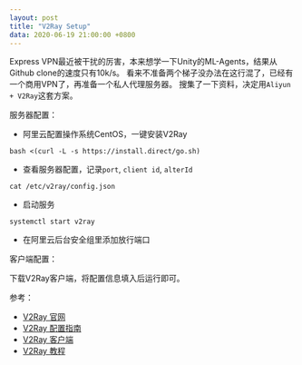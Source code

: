 ```yaml
---
layout: post
title: "V2Ray Setup"
data: 2020-06-19 21:00:00 +0800
---
```


Express VPN最近被干扰的厉害，本来想学一下Unity的ML-Agents，结果从Github clone的速度只有10k/s。
看来不准备两个梯子没办法在这行混了，已经有一个商用VPN了，再准备一个私人代理服务器。
搜集了一下资料，决定用`Aliyun + V2Ray`这套方案。

服务器配置：

- 阿里云配置操作系统CentOS，一键安装V2Ray
```
bash <(curl -L -s https://install.direct/go.sh)
```
- 查看服务器配置，记录`port`, `client id`, `alterId`
```
cat /etc/v2ray/config.json
```
- 启动服务
```
systemctl start v2ray
```
- 在阿里云后台安全组里添加放行端口

客户端配置：

下载V2Ray客户端，将配置信息填入后运行即可。

参考：

- [V2Ray 官网](https://v2ray.com/)
- [V2Ray 配置指南](https://guide.v2fly.org/)
- [V2Ray 客户端](https://tlanyan.me/v2ray-clients-download/)
- [V2Ray 教程](https://tlanyan.me/v2ray-tutorial/)
